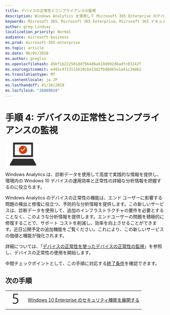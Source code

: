 ```yaml
---
title: デバイスの正常性とコンプライアンスの監視
description: Windows Analytics を使用して Microsoft 365 Enterprise のデバイスの正常性を監視するためのガイダンスです。
keywords: Microsoft 365、Microsoft 365 Enterprise、Microsoft 365 ドキュメント、Windows 10 Enterprise、Windows Analytics
author: greg-lindsay
localization_priority: Normal
audience: microsoft-business
ms.prod: microsoft-365-enterprise
ms.topic: article
ms.date: 06/01/2018
ms.author: greglin
ms.openlocfilehash: 45bf1b222501dd7564d6a619d992d6adfc03242f
ms.sourcegitcommit: e491c4713115610cbe13d2fbd0d65e1a41c34d62
ms.translationtype: MT
ms.contentlocale: ja-JP
ms.lasthandoff: 01/16/2019
ms.locfileid: "26869019"
---
```

# <a name="step-4-monitor-device-health-and-compliance"></a>手順 4: デバイスの正常性とコンプライアンスの監視

![](./media/deploy-foundation-infrastructure/win10enterprise_icon-small.png)

Windows Analytics は、診断データを使用して高度で実践的な情報を提供し、環境内の Windows 10 デバイスの運用効率と正常性の詳細な分析情報を把握するのに役立ちます。

Windows Analytics のデバイスの正常性の機能は、エンド ユーザーに影響する問題の検出と修復に役立つ、予防的な分析情報を提供します。この新しいサービスは、診断データを使用して、追加のインフラストラクチャの要件を必要とすることなく、このような分析情報を提供します。エンドユーザーの問題を積極的に修復することで、サポート コストを削減し、効率を向上させることができます。近日公開予定の追加機能をご覧ください。これにより、この新しいサービスの価値と機能が強化されます。

詳細については、「[デバイスの正常性を使ったデバイスの正常性の監視](https://docs.microsoft.com/windows/deployment/update/device-health-monitor)」を参照し、デバイスの正常性の使用を開始します。

中間チェックポイントとして、この手順に対応する[終了条件](windows10-exit-criteria.md#crit-windows10-step4)を確認できます。

## <a name="next-step"></a>次の手順

|||
|:-------|:-----|
|![](./media/stepnumbers/Step5.png)| [Windows 10 Enterprise のセキュリティ機能を展開する](windows10-enable-security-features.md) |
